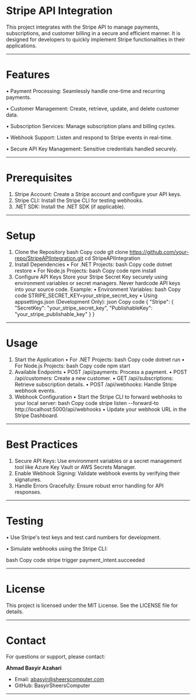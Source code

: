 # Stripe API Integration

This project integrates with the Stripe API to manage payments, subscriptions, and customer billing in a secure and efficient manner. It is designed for developers to quickly implement Stripe functionalities in their applications.
________________________________________

# Features

•	Payment Processing: Seamlessly handle one-time and recurring payments.

•	Customer Management: Create, retrieve, update, and delete customer data.

•	Subscription Services: Manage subscription plans and billing cycles.

•	Webhook Support: Listen and respond to Stripe events in real-time.

•	Secure API Key Management: Sensitive credentials handled securely.
________________________________________

# Prerequisites

1.	Stripe Account: Create a Stripe account and configure your API keys.
2.	Stripe CLI: Install the Stripe CLI for testing webhooks.
3.	.NET SDK: Install the .NET SDK (if applicable).
________________________________________

# Setup

1. Clone the Repository
bash
Copy code
git clone https://github.com/your-repo/StripeAPIIntegration.git
cd StripeAPIIntegration
2. Install Dependencies
•	For .NET Projects:
bash
Copy code
dotnet restore
•	For Node.js Projects:
bash
Copy code
npm install
3. Configure API Keys
Store your Stripe Secret Key securely using environment variables or secret managers. Never hardcode API keys into your source code.
Example:
•	Environment Variables:
bash
Copy code
STRIPE_SECRET_KEY=your_stripe_secret_key
•	Using appsettings.json (Development Only):
json
Copy code
{
  "Stripe": {
    "SecretKey": "your_stripe_secret_key",
    "PublishableKey": "your_stripe_publishable_key"
  }
}
________________________________________

# Usage
1. Start the Application
•	For .NET Projects:
bash
Copy code
dotnet run
•	For Node.js Projects:
bash
Copy code
npm start
2. Available Endpoints
•	POST /api/payments: Process a payment.
•	POST /api/customers: Create a new customer.
•	GET /api/subscriptions: Retrieve subscription details.
•	POST /api/webhooks: Handle Stripe webhook events.
3. Webhook Configuration
•	Start the Stripe CLI to forward webhooks to your local server:
bash
Copy code
stripe listen --forward-to http://localhost:5000/api/webhooks
•	Update your webhook URL in the Stripe Dashboard.
________________________________________

# Best Practices
1.	Secure API Keys: Use environment variables or a secret management tool like Azure Key Vault or AWS Secrets Manager.
2.	Enable Webhook Signing: Validate webhook events by verifying their signatures.
3.	Handle Errors Gracefully: Ensure robust error handling for API responses.
________________________________________

# Testing

•	Use Stripe's test keys and test card numbers for development.

•	Simulate webhooks using the Stripe CLI:

bash
Copy code
stripe trigger payment_intent.succeeded
________________________________________

# License

This project is licensed under the MIT License. See the LICENSE file for details.
________________________________________

# Contact

For questions or support, please contact:

**Ahmad Basyir Azahari**

- Email: abasyir@sheerscomputer.com
- GitHub: BasyirSheersComputer
________________________________________

